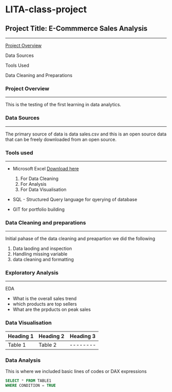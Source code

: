 # LITA-class-project
## Project Title: E-Commmerce Sales Analysis
---
[Project Overview](#project-overview)

Data Sources

Tools Used

Data Cleaning and Preparations



### Project Overview
---
This is the testing of the first learning in data analytics.

### Data Sources
---
The primary source of data is data sales.csv and this is an open source data that can be freely downloaded from an open source.

### Tools used
---
- Microsoft Excel [Download here](http://www.microsoft.com)
  1. For Data Cleaning
  2. For Analysis
  3. For Data Visualisation

- SQL - Structured Query language for qyerying of database
- GIT for portfolio building

### Data Cleaning and preparations
---
Initial pahase of the data cleaning and preapartion we did the following
1. Data laoding and inspection
2. Handling missing variable
3. data cleaning and formatting

### Exploratory Analysis
---
EDA 
- What is the overall sales trend
- which products are top sellers
- What are the prpducts on peak sales


### Data Visualisation


|Heading 1|Heading 2|Heading 3|
|---------|---------|---------|
|Table 1|Table 2|--------|

### Data Analysis
This is where we included basic lines of codes or DAX expressions

```SQL
SELECT * FROM TABLE1
WHERE CONDITION = TRUE
```
